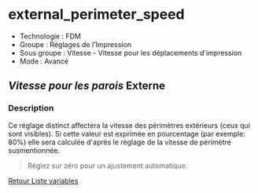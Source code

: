 # external_perimeter_speed

* Technologie : FDM
* Groupe : Réglages de l'Impression
* Sous groupe : Vitesse - Vitesse pour les déplacements d'impression
* Mode : Avancé

## *Vitesse pour les parois* Externe

### Description

Ce réglage distinct affectera la vitesse des périmètres extérieurs (ceux qui sont visibles).
Si cette valeur est exprimée en pourcentage (par exemple: 80%) elle sera calculée d'après le réglage de la vitesse de périmètre susmentionnée.

> Réglez sur zéro pour un ajustement automatique.

[Retour Liste variables](variable_list.md)